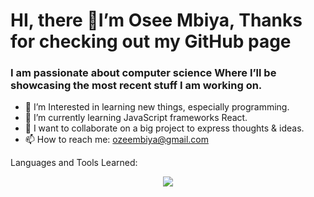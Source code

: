 # HI, there 👋I’m Osee Mbiya, Thanks for checking out my GitHub page 
<H3> I am passionate about computer science  Where I’ll be showcasing the most recent stuff I am working on.</H3> 
 
- 👀 I’m Interested in learning new things, especially programming.
- 🌱 I’m currently learning JavaScript frameworks React. 
- 💞️ I want to collaborate on a big project to express thoughts & ideas.
- 📫 How to reach me: ozeembiya@gmail.com



Languages and Tools Learned: <div align="center"> 

 <a href="https://skillicons.dev">
 <img src="https://skillicons.dev/icons?i=nodejs,javascript,express,mongodb,html,CSS,bash,java"/>
 </a>
</div>

